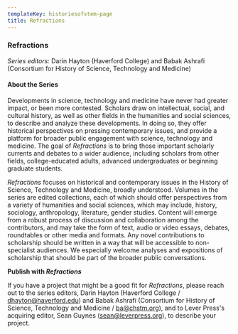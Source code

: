 ```yaml
---
templateKey: historiesofstem-page
title: Refractions
---
```

### Refractions

*Series editors:* Darin Hayton (Haverford College) and Babak Ashrafi (Consortium for History of Science, Technology and Medicine)

#### **About the Series**

Developments in science, technology and medicine have never had greater impact, or been more contested. Scholars draw on intellectual, social, and cultural history, as well as other fields in the humanities and social sciences, to describe and analyze these developments. In doing so, they offer historical perspectives on pressing contemporary issues, and provide a platform for broader public engagement with science, technology and medicine. The goal of *Refractions* is to bring those important scholarly currents and debates to a wider audience, including scholars from other fields, college-educated adults, advanced undergraduates or beginning graduate students. 

*Refractions* focuses on historical and contemporary issues in the History of Science, Technology and Medicine, broadly understood. Volumes in the series are edited collections, each of which should offer perspectives from a variety of humanities and social sciences, which may include, history, sociology, anthropology, literature, gender studies. Content will emerge from a robust process of discussion and collaboration among the contributors, and may take the form of text, audio or video essays, debates, roundtables or other media and formats. Any novel contributions to scholarship should be written in a way that will be accessible to non-specialist audiences. We especially welcome analyses and expositions of scholarship that should be part of the broader public conversations. 

**Publish with *Refractions***

If you have a project that might be a good fit for *Refractions*, please reach out to the series editors, Darin Hayton (Haverford College / dhayton@haverford.edu) and Babak Ashrafi (Consortium for History of Science, Technology and Medicine / ba@chstm.org), and to Lever Press's acquiring editor, Sean Guynes (sean@leverpress.org), to describe your project.
